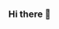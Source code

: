 ### Hi there 👋

<!--
**AlexPateraki/AlexPateraki** is a ✨ _special_ ✨ repository because its `README.md` (this file) appears on your GitHub profile.

I am studying Electrical and Computer Engeneering in Technical Univesity of Crete, currently working on my diploma in Reinforcement Learning.


![Top Langs](https://github-readme-stats.vercel.app/api/top-langs/?username=AlexPateraki&layout=compact) 
